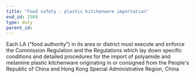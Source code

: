 ```yaml
---
title: "Food safety - plastic kitchenware importation"
esd_id: 2569
type: duty
parent_id:  
---
```


Each LA (“food authority”) in its area or district must execute and enforce the Commission Regulation and the Regulations which lay down specific conditions and detailed procedures for the import of polyamide and melamine plastic kitchenware originating in or consigned from the People's Republic of China and Hong Kong Special Administrative Region, China

